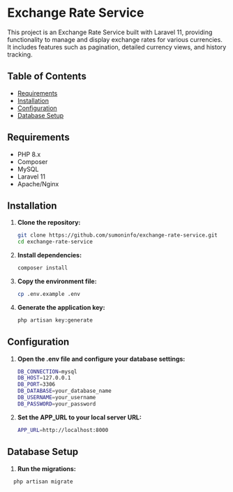 # Exchange Rate Service

This project is an Exchange Rate Service built with Laravel 11, providing functionality to manage and display exchange
rates for various currencies. It includes features such as pagination, detailed currency views, and history tracking.

## Table of Contents

- [Requirements](#requirements)
- [Installation](#installation)
- [Configuration](#configuration)
- [Database Setup](#database-setup)

## Requirements

- PHP 8.x
- Composer
- MySQL
- Laravel 11
- Apache/Nginx

## Installation

1. **Clone the repository:**

   ```bash
   git clone https://github.com/sumoninfo/exchange-rate-service.git
   cd exchange-rate-service
2. **Install dependencies:**

   ```bash
   composer install
3. **Copy the environment file:**

    ```bash
    cp .env.example .env
4. **Generate the application key:**

    ```bash
    php artisan key:generate

## Configuration

1. **Open the .env file and configure your database settings:**
    ```bash
    DB_CONNECTION=mysql
    DB_HOST=127.0.0.1
    DB_PORT=3306
    DB_DATABASE=your_database_name
    DB_USERNAME=your_username
    DB_PASSWORD=your_password
2. **Set the APP_URL to your local server URL:**
    ```bash
    APP_URL=http://localhost:8000

## Database Setup

1. **Run the migrations:**

  ```bash
    php artisan migrate

